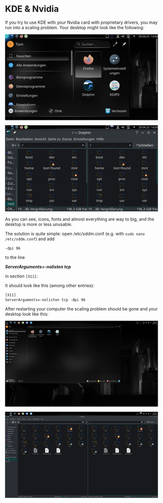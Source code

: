 # KDE & Nvidia

If you try to use KDE with your Nvidia card with proprietary drivers, you may run into a scaling problem. Your desktop might look like the following:

![kde-nvidia-scaling-problem](kde-nvidia-scaling-problem.png)

![kde-nvidia-scaling-problem2](kde-nvidia-scaling-problem2.png)

As you can see, icons, fonts and almost everything are way to big, and the desktop is more or less unusable.

The solution is quite simple: open /etc/sddm.conf (e.g. with `sudo nano /etc/sddm.conf`) and add

```
-dpi 96
```

to the line

_**ServerArguments=-nolisten tcp**_

in section `[X11]`:

It should look like this (among other entries):

```
[X11]
ServerArguments=-nolisten tcp -dpi 96

```

After restarting your computer the scaling problem should be gone and your desktop look like this:

![kde-nvidia-scaling-problem](kde-nvidia-no-scaling-problem.jpg)

![kde-nvidia-scaling-problem2](kde-nvidia-no-scaling-problem2.jpg)
